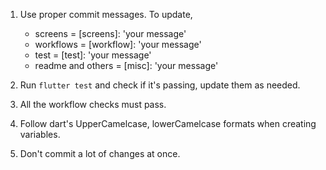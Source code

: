 1. Use proper commit messages. To update, 
    - screens = [screens]: 'your message'
    - workflows = [workflow]: 'your message'
    - test = [test]: 'your message'
    - readme and others = [misc]: 'your message'

2. Run `flutter test` and check if it's passing, update them as needed.
3. All the workflow checks must pass.
4. Follow dart's UpperCamelcase, lowerCamelcase formats when creating variables.
5. Don't commit a lot of changes at once.